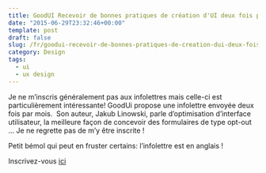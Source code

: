 ```yaml
---
title: GoodUI Recevoir de bonnes pratiques de création d'UI deux fois par mois
date: "2015-06-29T23:32:46+00:00"
template: post
draft: false
slug: /fr/goodui-recevoir-de-bonnes-pratiques-de-creation-dui-deux-fois-par-mois/
category: Design
tags:
  - ui
  - ux design
---
```


Je ne m&rsquo;inscris généralement pas aux infolettres mais celle-ci est particulièrement intéressante! GoodUi propose une infolettre envoyée deux fois par mois.  Son auteur, Jakub Linowski, parle d&rsquo;optimisation d&rsquo;interface utilisateur, la meilleure façon de concevoir des formulaires de type opt-out &#8230; Je ne regrette pas de m&rsquo;y être inscrite !

Petit bémol qui peut en fruster certains: l&rsquo;infolettre est en anglais !

Inscrivez-vous [ici](http://goodui.org/)
